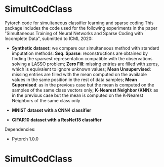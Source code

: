 # SimultCodClass
Pytorch code for simultaneous classifier learning and sparse coding
This package includes the code used for the following experiments in the paper "Simultaneous Training of Neural Networks and Sparse Coding with Incomplete Data", submitted to ICML 2020:
 - **Synthetic dataset:** we compare our simultaneous method with standard imputation methods: **Seq. Sparse**: reconstructions are obtained by finding the sparsest representation compatible with the observations solving a LASSO problem;  **Zero Fill**: missing entries are filled with zeros, which is equivalent to ignore unknown values; **Mean Unsupervised**: missing entries are filled with the mean computed on the available values in the same position in the rest of data samples; **Mean Supervised**: as in the previous case but the mean is computed on the samples of the same class vectors only; **K-Nearest Neighbor (KNN)**: as in the previous case but the mean is computed on the K-Nearest Neighbors of the same class only
 
 - **MNIST dataset with a CNN4 classifier**
 
 - **CIFAR10 dataset with a ResNet18 classifier**
 
 Dependencies:
 - Pytorch 1.0.0
 
# SimultCodClass
